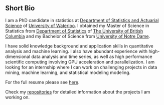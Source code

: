## Short Bio

I am a PhD candidate in statistics at <span style="color:black">[Department of Statistics and Actuarial Science](https://uwaterloo.ca/statistics-and-actuarial-science/)</span> of [University of Waterloo](https://uwaterloo.ca/). I obtained my Master of Science in Statistics from [Department of Statistics](https://www.stat.ubc.ca/) of [The University of British Columbia](https://www.ubc.ca/) and my Bachelor of Science from [University of Notre Dame](https://www.nd.edu/).

I have solid knowledge background and application skills in quantitative analysis and machine learning. I also have abundant experience with high-dimensional data analysis and time series, as well as high performance scientific computing involving GPU acceleration and parallelization. I am looking for an internship where I can work on challenging projects in data mining, machine learning, and statistical modeling modeling.

For the full resume please see [here](https://github.com/PatrickXie17/Resume/blob/master/resume_XYJ_Sept18.pdf).

Check my [repositories](https://github.com/PatrickXie17?tab=repositories) for detailed information about the projects I am working on.
